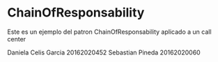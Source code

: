 # ChainOfResponsability

Este es un ejemplo del patron ChainOfResponsability aplicado a un call center

Daniela Celis Garcia 20162020452
Sebastian Pineda 20162020060

